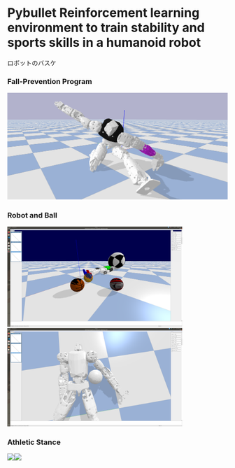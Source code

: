 # Pybullet Reinforcement learning environment to train stability and sports skills in a humanoid robot
ロボットのバスケ

### Fall-Prevention Program
<img src="https://github.com/etorobot/DRL-Sports-HumanoidRobot-Bullet/blob/main/pictures/Pybullet_Split.png" width="600"/>

### Robot and Ball
<img src="https://github.com/etorobot/DRL-Sports-HumanoidRobot-Bullet/blob/main/pictures/ball%20dead.png" width="400"/>
<img src="https://github.com/etorobot/DRL-Sports-HumanoidRobot-Bullet/blob/main/pictures/Screenshot%20from%202021-07-22%2000-42-43.png" width="400"/>

### Athletic Stance
<img src="https://github.com/etorobot/Sports-HumanoidRobot-Bullet/blob/main/pictures/athletic%20stance1.png" width="400"><img src="https://github.com/etorobot/Sports-HumanoidRobot-Bullet/blob/main/pictures/athletic%20stance2.png" width="400">
